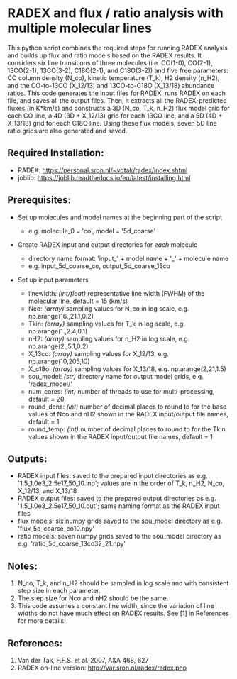 # RADEX and flux / ratio analysis with multiple molecular lines

This python script combines the required steps for running RADEX analysis and builds up flux and ratio models based on the RADEX results. It considers six line transitions of three molecules (i.e. CO(1-0), CO(2-1), 13CO(2-1), 13CO(3-2), C18O(2-1), and C18O(3-2)) and five free parameters: CO column density (N_co), kinetic temperature (T_k), H2 density (n_H2), and the CO-to-13CO (X_12/13) and 13CO-to-C18O (X_13/18) abundance ratios. This code generates the input files for RADEX, runs RADEX on each file, and saves all the output files. Then, it extracts all the RADEX-predicted fluxes (in K*km/s) and constructs a 3D (N_co, T_k, n_H2) flux model grid for each CO line, a 4D (3D + X_12/13) grid for each 13CO line, and a 5D (4D + X_13/18) grid for each C18O line. Using these flux models, seven 5D line ratio grids are also generated and saved.  

## Required Installation:

* RADEX: https://personal.sron.nl/~vdtak/radex/index.shtml
* joblib: https://joblib.readthedocs.io/en/latest/installing.html


## Prerequisites:

* Set up molecules and model names at the beginning part of the script
  * e.g. molecule_0 = 'co', model = '5d_coarse'

* Create RADEX input and output directories for *each* molecule
  * directory name format: 'input_' + model name + '_' + molecule name
  * e.g. input_5d_coarse_co, output_5d_coarse_13co 

* Set up input parameters
  * linewidth: *(int/float)* representative line width (FWHM) of the molecular line, default = 15 (km/s) 
  * Nco: *(array)* sampling values for N_co in log scale, e.g. np.arange(16.,21.1,0.2)
  * Tkin: *(array)* sampling values for T_k in log scale, e.g. np.arange(1.,2.4,0.1)
  * nH2: *(array)* sampling values for n_H2 in log scale, e.g. np.arange(2.,5.1,0.2)
  * X_13co: *(array)* sampling values for X_12/13, e.g. np.arange(10,205,10)
  * X_c18o: *(array)* sampling values for X_13/18, e.g. np.arange(2,21,1.5) 
  * sou_model: *(str)* directory name for output model grids, e.g. 'radex_model/'
  * num_cores: *(int)* number of threads to use for multi-processing, default = 20
  * round_dens: *(int)* number of decimal places to round to for the base values of Nco and nH2 shown in the RADEX input/output file names, default = 1 
  * round_temp: *(int)* number of decimal places to round to for the Tkin values shown in the RADEX input/output file names, default = 1  

## Outputs:
  * RADEX input files: saved to the prepared input directories as e.g. '1.5_1.0e3_2.5e17_50_10.inp'; values are in the order of T_k, n_H2, N_co, X_12/13, and X_13/18
  * RADEX output files: saved to the prepared output directories as e.g. '1.5_1.0e3_2.5e17_50_10.out'; same naming format as the RADEX input files
  * flux models: six numpy grids saved to the sou_model directory as e.g. 'flux_5d_coarse_co10.npy' 
  * ratio models: seven numpy grids saved to the sou_model directory as e.g. 'ratio_5d_coarse_13co32_21.npy'


## Notes:

 1. N_co, T_k, and n_H2 should be sampled in log scale and with consistent step size in each parameter.
 2. The step size for Nco and nH2 should be the same.
 3. This code assumes a constant line width, since the variation of line widths do not have much effect on RADEX results. See [1] in References for more details.


## References:

1. Van der Tak, F.F.S. et al. 2007, A&A 468, 627
2. RADEX on-line version: http://var.sron.nl/radex/radex.php

